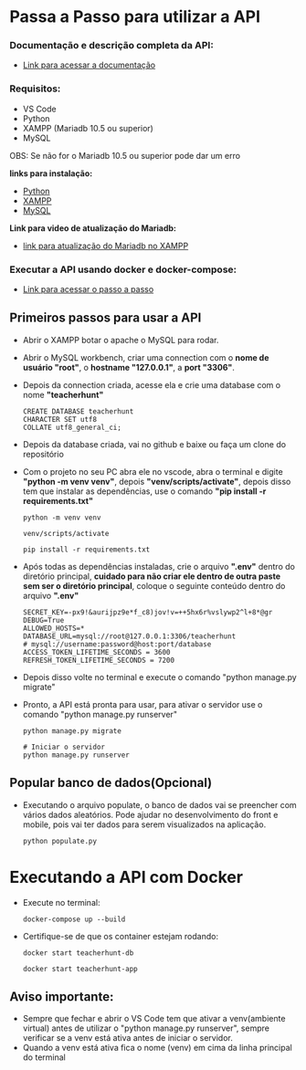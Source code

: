 # Passa a Passo para utilizar a API

### Documentação e descrição completa da API:

- [Link para acessar a documentação](https://github.com/Kauanrodrigues01/documentacao-teacherhunt)

### Requisitos:
- VS Code
- Python
- XAMPP (Mariadb 10.5 ou superior)
- MySQL

OBS: Se não for o Mariadb 10.5 ou superior pode dar um erro

**links para instalação:**
- [Python](https://www.python.org/ftp/python/3.12.6/python-3.12.6-amd64.exe)
- [XAMPP](https://sourceforge.net/projects/xampp/files/XAMPP%20Windows/8.2.12/xampp-windows-x64-8.2.12-0-VS16-installer.exe)
- [MySQL](https://dev.mysql.com/get/Downloads/MySQLGUITools/mysql-workbench-community-8.0.38-winx64.msi)

**Link para video de atualização do Mariadb:**
- [link para atualização do Mariadb no XAMPP](https://youtu.be/0zEMZ1yO5A8?si=sPB2yDbfHb9K-xN0)

### **Executar a API usando docker e docker-compose:**
- [Link para acessar o passo a passo](#docker)

## Primeiros passos para usar a API

- Abrir o XAMPP botar o apache o MySQL para rodar.
- Abrir o MySQL workbench, criar uma connection com o **nome de usuário "root"**, o **hostname "127.0.0.1"**, a **port "3306"**.
- Depois da connection criada, acesse ela e crie uma database com o nome **"teacherhunt"**

    ```
    CREATE DATABASE teacherhunt
    CHARACTER SET utf8
    COLLATE utf8_general_ci;
    ```

- Depois da database criada, vai no github e baixe ou faça um clone do repositório
- Com o projeto no seu PC abra ele no vscode, abra o terminal e digite **"python -m venv venv"**, depois **"venv/scripts/activate"**, depois disso tem que instalar as dependências, use o comando **"pip install -r requirements.txt"**
    ```
    python -m venv venv

    venv/scripts/activate

    pip install -r requirements.txt
    ```

- Após todas as dependências instaladas, crie o arquivo **".env"** dentro do diretório principal, **cuidado para não criar ele dentro de outra paste sem ser o diretório principal**, coloque o seguinte conteúdo dentro do arquivo **".env"**
    ```
    SECRET_KEY=-px9!&aurijpz9e*f_c8)jov!v=++5hx6r%vslywp2^l+8*@gr
    DEBUG=True
    ALLOWED_HOSTS=*
    DATABASE_URL=mysql://root@127.0.0.1:3306/teacherhunt
    # mysql://username:password@host:port/database
    ACCESS_TOKEN_LIFETIME_SECONDS = 3600
    REFRESH_TOKEN_LIFETIME_SECONDS = 7200
    ```

- Depois disso volte no terminal e execute o comando "python manage.py migrate"
- Pronto, a API está pronta para usar, para ativar o servidor use o comando "python manage.py runserver"

    ```
    python manage.py migrate

    # Iniciar o servidor
    python manage.py runserver
    ```

## Popular banco de dados(Opcional)
- Executando o arquivo populate, o banco de dados vai se preencher com vários dados aleatórios. Pode ajudar no desenvolvimento do front e mobile, pois vai ter dados para serem visualizados na aplicação.
    ```
    python populate.py
    ```

<a id="docker"></a>

# Executando a API com Docker

- Execute no terminal:
    ```
    docker-compose up --build
    ```

- Certifique-se de que os container estejam rodando:
    ```
    docker start teacherhunt-db

    docker start teacherhunt-app
    ```

## **Aviso importante:**

- Sempre que fechar e abrir o VS Code tem que ativar a venv(ambiente virtual) antes de utilizar o "python manage.py runserver", sempre verificar se a venv está ativa antes de iniciar o servidor.
- Quando a venv está ativa fica o nome (venv) em cima da linha principal do terminal
